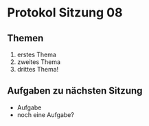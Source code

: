 # Protokol Sitzung 08 #

## Themen ##

  1. erstes Thema
  2. zweites Thema
  3. drittes Thema!


## Aufgaben zu nächsten Sitzung ##

  * Aufgabe
  * noch eine Aufgabe?
